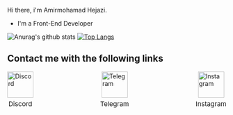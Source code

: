Hi there, i'm Amirmohamad Hejazi.
- I'm a Front-End Developer 


![Anurag's github stats](https://github-readme-stats.vercel.app/api?username=Amirmohamadhejazi&show_icons=true&theme=radical&count_private=true)
[![Top Langs](https://github-readme-stats.vercel.app/api/top-langs/?username=Amirmohamadhejazi&layout=compact&theme=radical)](https://github.com/anuraghazra/github-readme-stats)

<h2>Contact me with the following links</h2>
<div style="flex-direction: row ; display: flex ; flex-wrap: wrap ; width: 100% ; justify-content: space-between">
<div style="flex-direction: column ; display: flex ; justify-content: center ; align-items: center">
<a href="https://discord.gg/sQEPMGTU6X" target="_blank">
<div style="width: 60px ; height: 60px">
<img src="https://uploads-ssl.webflow.com/5a0c28c1d98b1d000187498f/5c945c3d21f1ed239a16d8de_discord-512.png" alt="Discord" width="60px" height="60px"/>
</div>
</a>
<span style="margin-top: 5px ; font-size: 15px">Discord</span>
</div>
<div style="flex-direction: column ; display: flex ; justify-content: center ; align-items: center">
<a href="https://t.me/Amirmohamad_hr" target="_blank">
<div style="width: 60px ; height: 60px">
<img src="https://www.freepnglogos.com/uploads/telegram-logo-png-0.png" alt="Telegram" width="60px" height="60px"/>
</div>
</a>
<span style="margin-top: 5px ; font-size: 15px">Telegram</span>
</div>
<div style="flex-direction: column ; display: flex ; justify-content: center ; align-items: center">
<a href="https://www.instagram.com/amirmohamad_hr/" target="_blank">
<div style="width: 60px ; height: 60px">
<img src="https://www.designbust.com/download/625/png/instagram_logo_transparent512.png" alt="Instagram" width="60px" height="60px"/>
</div>
</a>
<span style="margin-top: 5px ; font-size: 15px">Instagram</span>
</div>
</div>
